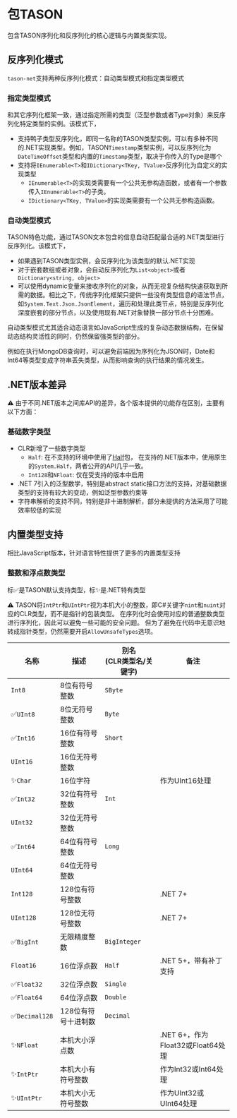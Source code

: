 # 包TASON

包含TASON序列化和反序列化的核心逻辑与内置类型实现。


## 反序列化模式

`tason-net`支持两种反序列化模式：自动类型模式和指定类型模式

### 指定类型模式

和其它序列化框架一致，通过指定所需的类型（泛型参数或者Type对象）来反序列化特定类型的实例。该模式下，

* 支持鸭子类型反序列化，即同一名称的TASON类型实例，可以有多种不同的.NET实现类型。例如，TASON`Timestamp`类型实例，可以反序列化为`DateTimeOffset`类型和内置的`Timestamp`类型，取决于你传入的Type是哪个
* 支持将`IEnumerable<T>`和`IDictionary<TKey, TValue>`反序列化为自定义的实现类型
  * `IEnumerable<T>`的实现类需要有一个公共无参构造函数，或者有一个参数传入`IEnumerable<T>`的子类。
  * `IDictionary<TKey, TValue>`的实现类需要有一个公共无参构造函数。


### 自动类型模式

TASON特色功能，通过TASON文本包含的信息自动匹配最合适的.NET类型进行反序列化。该模式下，

* 如果遇到TASON类型实例，会反序列化为该类型的默认.NET实现
* 对于嵌套数组或者对象，会自动反序列化为`List<object>`或者`Dictionary<string, object>`
* 可以使用dynamic变量来接收序列化的对象，从而无视复杂结构快速获取到所需的数据。相比之下，传统序列化框架只提供一些没有类型信息的语法节点，如`System.Text.Json.JsonElement`，遍历和处理此类节点，特别是反序列化深度嵌套的部分节点，以及使用现有.NET对象替换一部分节点十分困难。

自动类型模式尤其适合动态语言如JavaScript生成的复杂动态数据结构，在保留动态结构灵活性的同时，仍然保留强类型的部分。

例如在执行MongoDB查询时，可以避免前端因为序列化为JSON时，Date和Int64等类型变成字符串丢失类型，从而影响查询的执行结果的情况发生。


## .NET版本差异

⚠️ 由于不同.NET版本之间库API的差异，各个版本提供的功能存在区别，主要有以下方面：

### 基础数字类型

* CLR新增了一些数字类型
  * `Half`: 在不支持的环境中使用了[Half](https://github.com/qingfengxia/System.Half)包，
在支持的.NET版本中，使用原生的`System.Half`，两者公开的API几乎一致。
  * `Int128`和`NFloat`: 仅在受支持的版本中启用
* .NET 7引入的泛型数学，特别是abstract static接口方法的支持，对基础数据类型的支持有较大的变动，例如泛型参数约束等
* 字符串解析的支持不同，特别是非十进制解析，部分未提供的方法采用了可能效率较低的实现


## 内置类型支持

相比JavaScript版本，针对语言特性提供了更多的内置类型支持

### 整数和浮点数类型

标✅是TASON默认支持类型，标✨是.NET特有类型

⚠️ TASON将`IntPtr`和`UIntPtr`视为本机大小的整数，即C#关键字`nint`和`nuint`对应的CLR类型，而不是指针的包装类型。
在序列化时会使用对应的普通整数类型进行序列化，因此可以避免一些可能的安全问题。
但为了避免在代码中无意识地转成指针类型，仍然需要开启`AllowUnsafeTypes`选项。

|名称|描述|别名<br />(CLR类型名/关键字)|备注|
|-|-|-|-|
|`Int8`|8位有符号整数|`SByte`||
|✅`UInt8`|8位无符号整数|`Byte`||
|✅`Int16`|16位有符号整数|`Short`||
|`UInt16`|16位无符号整数|||
|✨`Char`|16位字符||作为UInt16处理|
|✅`Int32`|32位有符号整数|`Int`||
|`UInt32`|32位无符号整数|||
|✅`Int64`|64位有符号整数|`Long`|
|`UInt64`|64位无符号整数|||
|`Int128`|128位有符号整数||.NET 7+|
|`UInt128`|128位无符号整数||.NET 7+|
|✅`BigInt`|无限精度整数|`BigInteger`||
|`Float16`|16位浮点数|`Half`|.NET 5+，带有补丁支持|
|✅`Float32`|32位浮点数|`Single`||
|✅`Float64`|64位浮点数|`Double`||
|✅`Decimal128`|128位有符号十进制数|`Decimal`||
|✨`NFloat`|本机大小浮点数||.NET 6+，作为Float32或Float64处理|
|✨`IntPtr`|本机大小有符号整数||作为Int32或Int64处理|
|✨`UIntPtr`|本机大小无符号整数||作为UInt32或UInt64处理|

